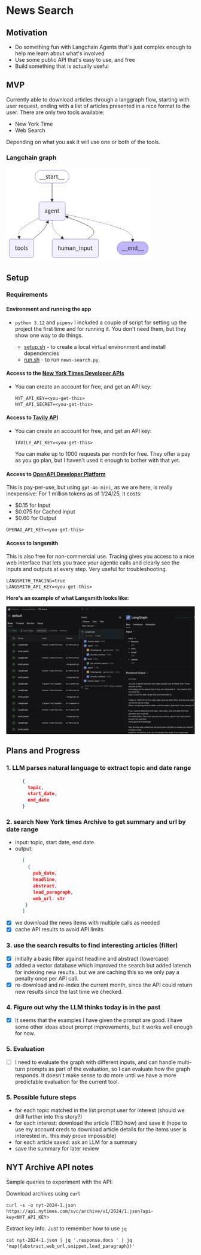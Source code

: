# News Search

## Motivation

- Do something fun with Langchain Agents that's just complex enough to help me learn about what's involved
- Use some public API that's easy to use, and free
- Build something that is actually useful

## MVP

Currently able to download articles through a langgraph flow, starting with user request, ending with a list of articles presented in a nice format to the user. There are only two tools available:

- New York Time
- Web Search

Depending on what you ask it will use one or both of the tools.

### Langchain graph

![Graph](graph.png)

## Setup

### Requirements

#### Environment and running the app

- `python 3.12` and `pipenv` I included a couple of script for setting up the project the first time and for running it. You don't need them, but they show one way to do things.

  - [setup.sh](scripts/setup.sh) - to create a local virtual environment and install dependencies
  - [run.sh](scripts/run.sh) - to run `news-search.py`.

#### Access to the [New York Times Developer APIs](https://developer.nytimes.com/apis)

- You can create an account for free, and get an API key:

  ```shell
  NYT_API_KEY=<you-get-this>
  NYT_API_SECRET=<you-get-this>
  ```

#### Access to [Tavily API](https://tavily.com/)

- You can create an account for free, and get an API key:

  ```shell
  TAVILY_API_KEY=<you-get-this>
  ```

  You can make up to 1000 requests per month for free.  They offer a pay as you go plan,
  but I haven't used it enough to bother with that yet.

#### Access to [OpenAPI Developer Platform](https://platform.openai.com/docs/overview)

This is pay-per-use, but using `gpt-4o-mini`, as we are here, is really inexpensive: For 1 million tokens as of 1/24/25, it costs:

- $0.15 for Input
- $0.075 for Cached input
- $0.60 for Output

```shell
OPENAI_API_KEY=<you-get-this>
```

#### Access to langsmith

This is also free for non-commercial use. Tracing gives you access to a nice web interface that lets you trace your agentic calls and clearly see the inputs and outputs at every step. Very useful for troubleshooting.

```shell
LANGSMITH_TRACING=true
LANGSMITH_API_KEY=<you-get-this>
```

**Here's an example of what Langsmith looks like:**

![Graph](langsmith.png)

## Plans and Progress

### 1. LLM parses natural language to extract topic and date range

```json
      {
        topic,
        start_date,
        end_date
      }
```

### 2. search New York times Archive to get summary and url by date range

- input: topic, start date, end date.
- output:

```json
      [
        {
          pub_date,
          headline,
          abstract,
          lead_paragraph,
          web_url: str
       }
      ]
```

- [x] we download the news items with multiple calls as needed
- [x] cache API results to avoid API limits

### 3. use the search results to find interesting articles (filter)

- [x] initially a basic filter against headline and abstract (lowercase)
- [x] added a vector database which improved the search but added latench for indexing new results.. but we are caching this so we only pay a penalty once per API call.
- [x] re-download and re-index the current month, since the API could return new results since the last time we checked.

### 4. Figure out why the LLM thinks today is in the past

- [x]  It seems that the examples I have given the prompt are good. I have some other ideas about prompt improvements, but it works well enough for now.

### 5. Evaluation

- [ ] I need to evaluate the graph with different inputs, and can handle multi-turn prompts as part of the evaluation, so I can evaluate how the graph responds.  It doesn't make sense to do more until we have a more predictable evaluation for the current tool.

### 5. Possible future steps

- for each topic matched in the list prompt user for interest (should we drill further into this story?)
- for each interest: download the article (TBD how) and save it (hope to use my account creds to download article details for the items user is interested in.. this may prove impossible)
- for each article saved: ask an LLM for a summary
- save the summary for later review

## NYT Archive API notes

Sample queries to experiment with the API:

Download archives using `curl`

```shell
curl -s -o nyt-2024-1.json https://api.nytimes.com/svc/archive/v1/2024/1.json?api-key<NYT_API_KEY>
```

Extract key info. Just to remember how to use `jq`

```shell
cat nyt-2024-1.json | jq '.response.docs ' | jq 'map({abstract,web_url,snippet,lead_paragraph})'
```
